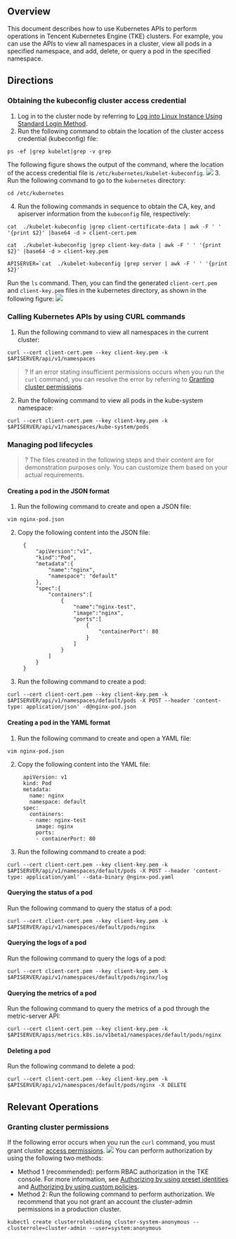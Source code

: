 ## Overview
This document describes how to use Kubernetes APIs to perform operations in Tencent Kubernetes Engine (TKE) clusters. For example, you can use the APIs to view all namespaces in a cluster, view all pods in a specified namespace, and add, delete, or query a pod in the specified namespace.

## Directions

### Obtaining the kubeconfig cluster access credential
1. Log in to the cluster node by referring to [Log into Linux Instance Using Standard Login Method](https://intl.cloud.tencent.com/document/product/213/5436).
2. Run the following command to obtain the location of the cluster access credential (kubeconfig) file:
```
ps -ef |grep kubelet|grep -v grep
```
The following figure shows the output of the command, where the location of the access credential file is `/etc/kubernetes/kubelet-kubeconfig`.
![](https://main.qcloudimg.com/raw/0dd677da751b8caf8501168c945ed760.png)
3. Run the following command to go to the `kubernetes` directory:
```
cd /etc/kubernetes
```
4. Run the following commands in sequence to obtain the CA, key, and apiserver information from the `kubeconfig` file, respectively:
```
cat  ./kubelet-kubeconfig |grep client-certificate-data | awk -F ' ' '{print $2}' |base64 -d > client-cert.pem
```
```
cat  ./kubelet-kubeconfig |grep client-key-data | awk -F ' ' '{print $2}' |base64 -d > client-key.pem
```
```
APISERVER=`cat  ./kubelet-kubeconfig |grep server | awk -F ' ' '{print $2}'`
```
Run the `ls` command. Then, you can find the generated `client-cert.pem` and `client-key.pem` files in the kubernetes directory, as shown in the following figure:
![](https://main.qcloudimg.com/raw/8d0741a5db89999eb23a757c6a3dda46.png)


### Calling Kubernetes APIs by using CURL commands
1. Run the following command to view all namespaces in the current cluster:
```
curl --cert client-cert.pem --key client-key.pem -k $APISERVER/api/v1/namespaces
```
>? If an error stating insufficient permissions occurs when you run the `curl` command, you can resolve the error by referring to [Granting cluster permissions](#Authority).
>
2. Run the following command to view all pods in the kube-system namespace:
```
curl --cert client-cert.pem --key client-key.pem -k $APISERVER/api/v1/namespaces/kube-system/pods
```



### Managing pod lifecycles
>? The files created in the following steps and their content are for demonstration purposes only. You can customize them based on your actual requirements.


#### Creating a pod in the JSON format
1. Run the following command to create and open a JSON file:
```
vim nginx-pod.json
```
2. Copy the following content into the JSON file:
```
     {
         "apiVersion":"v1",
         "kind":"Pod",
         "metadata":{
             "name":"nginx",
             "namespace": "default"
         },
         "spec":{
             "containers":[
                 {
                     "name":"nginx-test",
                     "image":"nginx",
                     "ports":[
                         {
                             "containerPort": 80
                         }
                     ]
                 }
             ]
         }
     }
```
3. Run the following command to create a pod:
```
curl --cert client-cert.pem --key client-key.pem -k $APISERVER/api/v1/namespaces/default/pods -X POST --header 'content-type: application/json' -d@nginx-pod.json
```

#### Creating a pod in the YAML format
1. Run the following command to create and open a YAML file:
```
vim nginx-pod.json
```
2. Copy the following content into the YAML file:
```
     apiVersion: v1
     kind: Pod
     metadata:
       name: nginx
       namespace: default
     spec:
       containers:
       - name: nginx-test
         image: nginx
         ports:
         - containerPort: 80
```
3. Run the following command to create a pod:
```
curl --cert client-cert.pem --key client-key.pem -k $APISERVER/api/v1/namespaces/default/pods -X POST --header 'content-type: application/yaml' --data-binary @nginx-pod.yaml
```



#### Querying the status of a pod
Run the following command to query the status of a pod:
```
curl --cert client-cert.pem --key client-key.pem -k $APISERVER/api/v1/namespaces/default/pods/nginx
```

#### Querying the logs of a pod
Run the following command to query the logs of a pod:
```
curl --cert client-cert.pem --key client-key.pem -k $APISERVER/api/v1/namespaces/default/pods/nginx/log
```

#### Querying the metrics of a pod
Run the following command to query the metrics of a pod through the metric-server API:
```
curl --cert client-cert.pem --key client-key.pem -k $APISERVER/apis/metrics.k8s.io/v1beta1/namespaces/default/pods/nginx
```

#### Deleting a pod
Run the following command to delete a pod:
```
curl --cert client-cert.pem --key client-key.pem -k $APISERVER/api/v1/namespaces/default/pods/nginx -X DELETE
```


## Relevant Operations
<span id="Authority"></span>
### Granting cluster permissions
If the following error occurs when you run the `curl` command, you must grant cluster [access permissions](https://kubernetes.io/zh/docs/reference/access-authn-authz/rbac/).
![](https://main.qcloudimg.com/raw/c50eca5e28b0cdbb4cf00a378a773205.png)
You can perform authorization by using the following two methods:
- Method 1 (recommended): perform RBAC authorization in the TKE console. For more information, see [Authorizing by using preset identities](https://intl.cloud.tencent.com/document/product/457/37368) and [Authorizing by using custom policies](https://intl.cloud.tencent.com/document/product/457/37369).
- Method 2: Run the following command to perform authorization. We recommend that you not grant an account the cluster-admin permissions in a production cluster.

```
kubectl create clusterrolebinding cluster-system-anonymous --clusterrole=cluster-admin --user=system:anonymous
```

